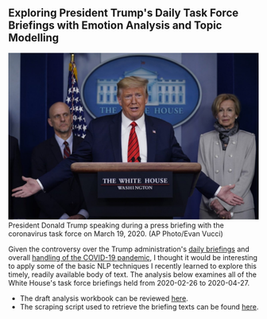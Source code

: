 ## Exploring President Trump's Daily Task Force Briefings with Emotion Analysis and Topic Modelling

![](imgs/trump_task_force.jpg)
President Donald Trump speaking during a press briefing with the coronavirus task force on March 19, 2020. (AP Photo/Evan Vucci)

Given the controversy over the Trump administration's [daily briefings](https://www.nytimes.com/2020/04/09/us/politics/trump-coronavirus-press-briefing.html?referringSource=articleShare) and overall [handling of the COVID-19 pandemic](https://www.nytimes.com/2020/04/14/us/politics/coronavirus-trump-who-funding.html), I thought it would be interesting to apply some of the basic NLP techniques I recently learned to explore this timely, readily available body of text. The analysis below examines all of the White House's task force briefings held from 2020-02-26 to 2020-04-27.

- The draft analysis workbook can be reviewed [here](https://github.com/brendoncampbell/corona-briefing-tones/blob/master/src/briefing_analysis.ipynb).
- The scraping script used to retrieve the briefing texts can be found [here](https://github.com/brendoncampbell/corona-briefing-tones/blob/master/src/scrape_briefings.py).


